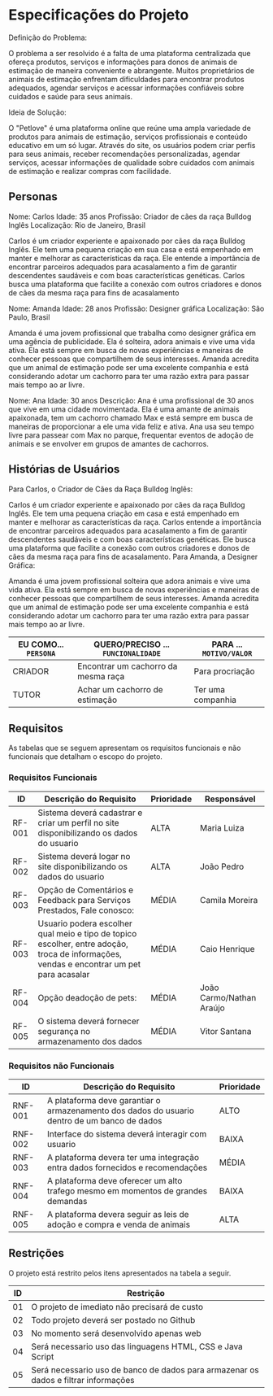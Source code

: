 # Especificações do Projeto

Definição do Problema:

O problema a ser resolvido é a falta de uma plataforma centralizada que ofereça produtos, serviços e informações para donos de animais de estimação de maneira conveniente e abrangente. Muitos proprietários de animais de estimação enfrentam dificuldades para encontrar produtos adequados, agendar serviços e acessar informações confiáveis sobre cuidados e saúde para seus animais.

Ideia de Solução:

O "Petlove" é uma plataforma online que reúne uma ampla variedade de produtos para animais de estimação, serviços profissionais e conteúdo educativo em um só lugar. Através do site, os usuários podem criar perfis para seus animais, receber recomendações personalizadas, agendar serviços, acessar informações de qualidade sobre cuidados com animais de estimação e realizar compras com facilidade.

## Personas

Nome: Carlos
Idade: 35 anos
Profissão: Criador de cães da raça Bulldog Inglês
Localização: Rio de Janeiro, Brasil

Carlos é um criador experiente e apaixonado por cães da raça Bulldog Inglês. Ele tem uma pequena criação em sua casa e está empenhado em manter e melhorar as características da raça. Ele entende a importância de encontrar parceiros adequados para acasalamento a fim de garantir descendentes saudáveis e com boas características genéticas. Carlos busca uma plataforma que facilite a conexão com outros criadores e donos de cães da mesma raça para fins de acasalamento

Nome: Amanda
Idade: 28 anos
Profissão: Designer gráfica
Localização: São Paulo, Brasil

Amanda é uma jovem profissional que trabalha como designer gráfica em uma agência de publicidade. Ela é solteira, adora animais e vive uma vida ativa. Ela está sempre em busca de novas experiências e maneiras de conhecer pessoas que compartilhem de seus interesses. Amanda acredita que um animal de estimação pode ser uma excelente companhia e está considerando adotar um cachorro para ter uma razão extra para passar mais tempo ao ar livre.

Nome: Ana
Idade: 30 anos
Descrição:
Ana é uma profissional de 30 anos que vive em uma cidade movimentada. Ela é uma amante de animais apaixonada, tem um cachorro chamado Max e está sempre em busca de maneiras de proporcionar a ele uma vida feliz e ativa. Ana usa seu tempo livre para passear com Max no parque, frequentar eventos de adoção de animais e se envolver em grupos de amantes de cachorros.

## Histórias de Usuários

Para Carlos, o Criador de Cães da Raça Bulldog Inglês:

Carlos é um criador experiente e apaixonado por cães da raça Bulldog Inglês.
Ele tem uma pequena criação em casa e está empenhado em manter e melhorar as características da raça.
Carlos entende a importância de encontrar parceiros adequados para acasalamento a fim de garantir descendentes saudáveis e com boas características genéticas.
Ele busca uma plataforma que facilite a conexão com outros criadores e donos de cães da mesma raça para fins de acasalamento.
Para Amanda, a Designer Gráfica:

Amanda é uma jovem profissional solteira que adora animais e vive uma vida ativa.
Ela está sempre em busca de novas experiências e maneiras de conhecer pessoas que compartilhem de seus interesses.
Amanda acredita que um animal de estimação pode ser uma excelente companhia e está considerando adotar um cachorro para ter uma razão extra para passar mais tempo ao ar livre.




|EU COMO... `PERSONA`| QUERO/PRECISO ... `FUNCIONALIDADE` |PARA ... `MOTIVO/VALOR`                 |
|--------------------|------------------------------------|----------------------------------------|
|CRIADOR             |Encontrar um cachorro da mesma raça | Para procriação
|TUTOR               |Achar um cachorro de estimação      | Ter uma companhia  
             




## Requisitos

As tabelas que se seguem apresentam os requisitos funcionais e não funcionais que detalham o escopo do projeto.

### Requisitos Funcionais

|ID    | Descrição do Requisito  | Prioridade | Responsável |
|------|-----------------------------------------|----| ----|
|RF-001|Sistema deverá cadastrar e criar um perfil no site disponibilizando os dados do usuario | ALTA |Maria Luiza|
|RF-002|Sistema deverá logar  no site disponibilizando os dados do usuario | ALTA |João Pedro |
|RF-003|Opção de Comentários e Feedback para Serviços Prestados, Fale conosco:| MÉDIA |Camila Moreira |
|RF-003|Usuario podera escolher qual meio e tipo de topico escolher, entre adoção, troca de informações, vendas e encontrar um pet para acasalar  | MÉDIA |Caio Henrique|
|RF-004|Opção deadoção de pets:| MÉDIA |João Carmo/Nathan Araújo|
|RF-005|O sistema deverá fornecer segurança no armazenamento dos dados| MÉDIA |Vitor Santana|



### Requisitos não Funcionais

|ID     | Descrição do Requisito  |Prioridade |
|-------|-------------------------|----|
|RNF-001| A plataforma deve garantiar o armazenamento dos dados do usuario dentro de um banco de dados | ALTO| 
|RNF-002| Interface do sistema deverá interagir com usuario|  BAIXA | 
|RNF-003| A plataforma devera ter uma integração entra dados fornecidos e recomendações| MÉDIA |
|RNF-004| A plataforma deve oferecer um alto trafego mesmo em momentos de grandes demandas|  BAIXA |
|RNF-005| A plataforma devera seguir as leis de adoção e compra e venda de animais| ALTA |



## Restrições

O projeto está restrito pelos itens apresentados na tabela a seguir.

|ID| Restrição                                             |
|--|-------------------------------------------------------|
|01| O projeto de imediato não precisará de custo |
|02| Todo projeto deverá ser postado no Github       |
|03| No momento será desenvolvido apenas web        |
|04| Será necessario uso das linguagens HTML, CSS e Java Script        |
|05| Será necessario uso de banco de dados para armazenar os dados e filtrar informações        |



